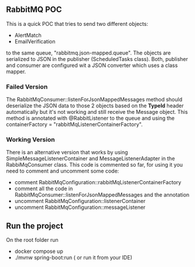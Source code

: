 ## RabbitMQ POC
This is a quick POC that tries to send two different objects:
- AlertMatch
- EmailVerification

to the same queue, "rabbitmq.json-mapped.queue". The objects are serialized to JSON in the publisher (ScheduledTasks class).
Both, publisher and consumer are configured wit a JSON converter which uses a class mapper.

### Failed Version

The RabbitMqConsumer::listenForJsonMappedMessages method should deserialize the JSON data to those 2 objects based on 
the __TypeId__ header automatically but it's not working and still receive the Message object. This method is annotated 
with @RabbitListener to the queue and using the containerFactory = "rabbitMqListenerContainerFactory".

### Working Version

There is an alternative version that works by using SimpleMessageListenerContainer and MessageListenerAdapter in the
RabbiMqConsumer class. This code is commented so far, for using it you need to comment and uncomment some code:
- comment RabbitMqConfiguration::rabbitMqListenerContainerFactory
- comment all the code in RabbitMqConsumer::listenForJsonMappedMessages and the annotation
- uncomment RabbitMqConfiguration::listenerContainer
- uncomment RabbitMqConfiguration::messageListener

## Run the project
On the root folder run
- docker compose up
- ./mvnw spring-boot:run ( or run it from your IDE)